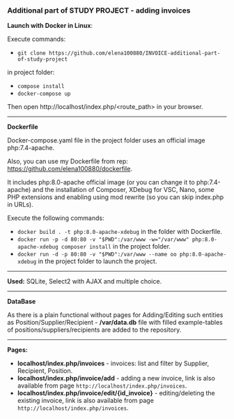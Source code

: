 ### Additional part of STUDY PROJECT - adding invoices


**Launch with Docker in Linux**:

Execute commands:
+ `git clone https://github.com/elena100880/INVOICE-additional-part-of-study-project`

in project folder:
+ `compose install`
+ `docker-compose up`

Then open http://localhost/index.php/<route_path> in your browser.


***
**Dockerfile**

Docker-compose.yaml file in the project folder uses an official image php:7.4-apache.

Also, you can use my Dockerfile from rep: https://github.com/elena100880/dockerfile.

It includes php:8.0-apache official image (or you can change it to php:7.4-apache) and the installation of Composer, XDebug for VSC, Nano, some PHP extensions and enabling using mod rewrite (so you can skip index.php in URLs).

Execute the following commands:

+ `docker build . -t php:8.0-apache-xdebug` in the folder with Dockerfile.
+ `docker run -p -d 80:80 -v "$PWD":/var/www -w="/var/www" php:8.0-apache-xdebug composer install` in the project folder.
+ `docker run -d -p 80:80 -v "$PWD":/var/www --name oo php:8.0-apache-xdebug` in the project folder to launch the project.

   
***
**Used:** SQLite, Select2 with AJAX and multiple choice.

***
**DataBase**

As there is a plain functional without pages for  Adding/Editing such entities as Position/Supplier/Recipient - **/var/data.db** file with filled example-tables of positions/suppliers/recipients are added to the repository.

***
**Pages:**

   + **localhost/index.php/invoices** - invoices: list and filter by Supplier, Recipient, Position.
   + **localhost/index.php/invoice/add**  - adding a new invoice, link is also available from page `http://localhost/index.php/invoices`. 
   + **localhost/index.php/invoice/edit/{id_invoice}**  - editing/deleting the existing invoice, link is also available from page `http://localhost/index.php/invoices`.

  


